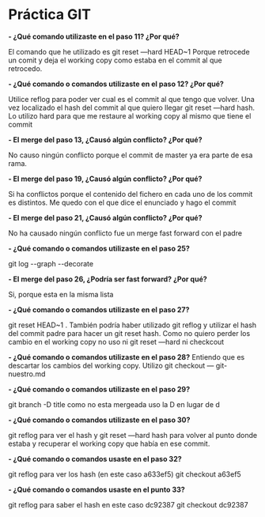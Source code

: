 # Práctica GIT
**- ¿Qué comando utilizaste en el paso 11? ¿Por qué?**

El comando que he utilizado es git reset —hard HEAD~1
Porque retrocede un comit y deja el working copy como estaba en el commit al que retrocedo.

**- ¿Qué comando o comandos utilizaste en el paso 12? ¿Por qué?**

Utilice reflog para poder ver cual es el commit al que tengo que volver. Una vez localizado el hash del commit al que quiero llegar git reset —hard hash. Lo utilizo hard para que me restaure al working copy al mismo que tiene el commit

**- El merge del paso 13, ¿Causó algún conflicto? ¿Por qué?**

No causo ningún conflicto porque el commit de master ya era parte de esa rama.

**- El merge del paso 19, ¿Causó algún conflicto? ¿Por qué?**

Si ha conflictos porque el contenido del fichero en cada uno de los commit es distintos. Me quedo con el que dice el enunciado y hago el commit

**- El merge del paso 21, ¿Causó algún conflicto? ¿Por qué?**

No ha causado ningún conflicto fue un merge fast forward con el padre

**- ¿Qué comando o comandos utilizaste en el paso 25?**

git log --graph --decorate

**- El merge del paso 26, ¿Podría ser fast forward? ¿Por qué?** 

Si, porque esta en la misma lista

**- ¿Qué comando o comandos utilizaste en el paso 27?**

git reset HEAD~1 . También podría haber utilizado git reflog y utilizar el hash del commit padre para hacer un git reset hash. Como no quiero perder los cambio en el working copy no uso ni git reset —hard ni checkcout

**- ¿Qué comando o comandos utilizaste en el paso 28?** 
Entiendo que es descartar los cambios del working copy. Utilizo git checkout — git-nuestro.md

**- ¿Qué comando o comandos utilizaste en el paso 29?** 

git branch -D title como no esta mergeada uso la D en lugar de d

**- ¿Qué comando o comandos utilizaste en el paso 30?**

git reflog para ver el hash y git reset —hard hash para volver al punto donde estaba y recuperar el working copy que había en ese commit.

**- ¿Qué comando o comandos usaste en el paso 32?**

git reflog para ver los hash (en este caso a633ef5)
git checkout a63ef5

**- ¿Qué comando o comandos usaste en el punto 33?**

git reflog  para saber el hash en este caso dc92387
git checkout dc92387
